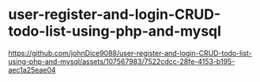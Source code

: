 # user-register-and-login-CRUD-todo-list-using-php-and-mysql

https://github.com/johnDice9088/user-register-and-login-CRUD-todo-list-using-php-and-mysql/assets/107567983/7522cdcc-28fe-4153-b195-aec1a25eae04

